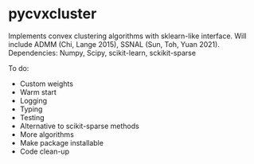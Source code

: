 # pycvxcluster

Implements convex clustering algorithms with sklearn-like interface. Will include ADMM (Chi, Lange 2015), SSNAL (Sun, Toh, Yuan 2021).
Dependencies: Numpy, Scipy, scikit-learn, sckikit-sparse

To do:
* Custom weights
* Warm start
* Logging
* Typing
* Testing
* Alternative to scikit-sparse methods
* More algorithms
* Make package installable
* Code clean-up
